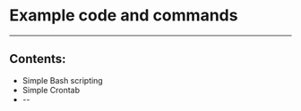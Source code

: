 # Example code and commands
---------------------------

## Contents:

* Simple Bash scripting
* Simple Crontab
* --

